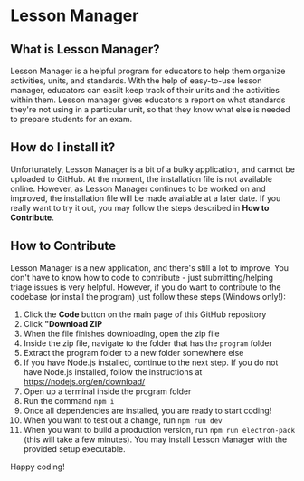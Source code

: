 # Lesson Manager

## What is Lesson Manager?
Lesson Manager is a helpful program for educators to help them organize activities, units, and standards. With the help of easy-to-use lesson manager, educators can easilt keep track of their units and the activities within them. Lesson manager gives educators a report on what standards they're not using in a particular unit, so that they know what else is needed to prepare students for an exam.

## How do I install it?
Unfortunately, Lesson Manager is a bit of a bulky application, and cannot be uploaded to GitHub. At the moment, the installation file is not available online. However, as Lesson Manager continues to be worked on and improved, the installation file will be made available at a later date. If you really want to try it out, you may follow the steps described in **How to Contribute**.

## How to Contribute
Lesson Manager is a new application, and there's still a lot to improve. You don't have to know how to code to contribute - just submitting/helping triage issues is very helpful. However, if you do want to contribute to the codebase (or install the program) just follow these steps (Windows only!):

1. Click the **Code** button on the main page of this GitHub repository
2. Click **"Download ZIP**
3. When the file finishes downloading, open the zip file
4. Inside the zip file, navigate to the folder that has the `program` folder
5. Extract the program folder to a new folder somewhere else
6. If you have Node.js installed, continue to the next step. If you do not have Node.js installed, follow the instructions at https://nodejs.org/en/download/
7. Open up a terminal inside the program folder
8. Run the command `npm i`
9. Once all dependencies are installed, you are ready to start coding!
10. When you want to test out a change, run `npm run dev`
11. When you want to build a production version, run `npm run electron-pack` (this will take a few minutes). You may install Lesson Manager with the provided setup executable.

Happy coding!
